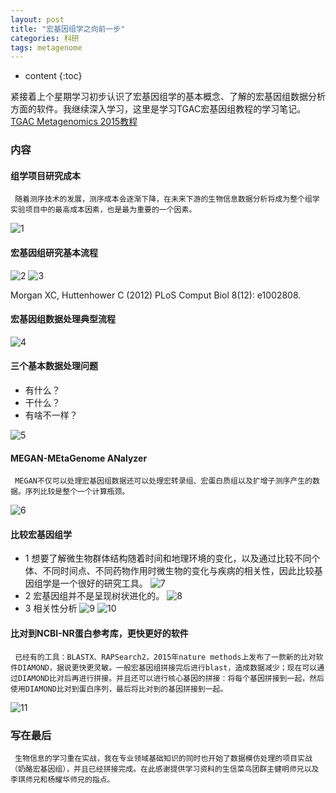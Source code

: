 ```yaml
---
layout: post
title: "宏基因组学之向前一步"
categories: 科研
tags: metagenome
---
```


* content
{:toc}

紧接着上个星期学习初步认识了宏基因组学的基本概念、了解的宏基因组数据分析方面的软件。我继续深入学习，这里是学习TGAC宏基因组教程的学习笔记。[TGAC Metagenomics 2015教程](https://github.com/TGAC/361Division/tree/master/Metagenomics%202015)




### 内容

#### 组学项目研究成本

     随着测序技术的发展，测序成本会逐渐下降，在未来下游的生物信息数据分析将成为整个组学实验项目中的最高成本因素，也是最为重要的一个因素。

![1](http://o7zaxp1i2.bkt.clouddn.com/2016-6-15-1.png)

#### 宏基因组研究基本流程

![2](http://o7zaxp1i2.bkt.clouddn.com/2016-6-15-2.jpg)
![3](http://o7zaxp1i2.bkt.clouddn.com/2016-6-15-3.jpg)

Morgan XC, Huttenhower C (2012) PLoS Comput Biol 8(12): e1002808. 

#### 宏基因组数据处理典型流程

![4](http://o7zaxp1i2.bkt.clouddn.com/2016-6-15-4.jpg)

#### 三个基本数据处理问题

- 有什么？
- 干什么？
- 有啥不一样？

![5](http://o7zaxp1i2.bkt.clouddn.com/2016-6-15-5.jpg)

#### MEGAN-MEtaGenome ANalyzer

     MEGAN不仅可以处理宏基因组数据还可以处理宏转录组、宏蛋白质组以及扩增子测序产生的数据。序列比较是整个一个计算瓶颈。

![6](http://o7zaxp1i2.bkt.clouddn.com/2016-6-15-6.jpg)

#### 比较宏基因组学

- 1 想要了解微生物群体结构随着时间和地理环境的变化，以及通过比较不同个体、不同时间点、不同药物作用时微生物的变化与疾病的相关性，因此比较基因组学是一个很好的研究工具。
![7](http://o7zaxp1i2.bkt.clouddn.com/2016-6-15-7.png)
- 2 宏基因组并不是呈现树状进化的。
![8](http://o7zaxp1i2.bkt.clouddn.com/2016-6-15-8.png)
- 3 相关性分析
![9](http://o7zaxp1i2.bkt.clouddn.com/2016-6-15-9.png)
![10](http://o7zaxp1i2.bkt.clouddn.com/2016-6-15-10.jpg)

#### 比对到NCBI-NR蛋白参考库，更快更好的软件
     已经有的工具：BLASTX、RAPSearch2，2015年nature methods上发布了一款新的比对软件DIAMOND，据说更快更灵敏。一般宏基因组拼接完后进行blast，造成数据减少；现在可以通过DIAMOND比对后再进行拼接。并且还可以进行核心基因的拼接：将每个基因拼接到一起，然后使用DIAMOND比对到蛋白序列，最后将比对到的基因拼接到一起。
     
![11](http://o7zaxp1i2.bkt.clouddn.com/2016-6-15-11.png)

### 写在最后
     生物信息的学习重在实战，我在专业领域基础知识的同时也开始了数据模仿处理的项目实战（奶酪宏基因组），并且已经拼接完成。在此感谢提供学习资料的生信菜鸟团群主健明师兄以及李琪师兄和杨耀华师兄的指点。
     
